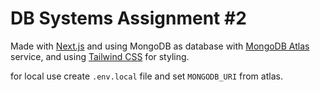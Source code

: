# DB Systems Assignment #2

Made with [Next.js](https://nextjs.org/) and using
MongoDB as database with [MongoDB Atlas](https://www.mongodb.com/atlas) service, and using [Tailwind CSS](https://tailwindcss.com) for styling.

for local use create `.env.local` file and set `MONGODB_URI` from atlas.
